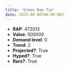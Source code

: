 ```yaml
---
title: 'Green Bow Tie'
date: 2025-08-06T00:00:00Z
---
```

- **RAP**: 472013
- **Value**: 500000
- **Demand level**: 0
- **Trend**: 2
- **Projected?**: True
- **Hyped?**: True
- **Rare?**: True
